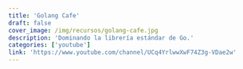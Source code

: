 ```yaml
---
title: 'Golang Cafe'
draft: false
cover_image: /img/recursos/golang-cafe.jpg
description: 'Dominando la librería estándar de Go.'
categories: ['youtube']
link: 'https://www.youtube.com/channel/UCq4YrlwwXwF74Z3g-VDae2w'
---
```

